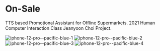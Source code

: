 # On-Sale
TTS based Promotional Assistant for Offline Supermarkets.
2021 Human Computer Interaction Class Jeanyoon Choi Project.

![iphone-12-pro--pacific-blue-1](https://user-images.githubusercontent.com/57379903/121844027-41b49a00-cd1e-11eb-8679-538654e15d4c.png)
![iphone-12-pro--pacific-blue-2](https://user-images.githubusercontent.com/57379903/121844015-3fead680-cd1e-11eb-94e1-5b82bc564256.png)
![iphone-12-pro--pacific-blue-3](https://user-images.githubusercontent.com/57379903/121844020-411c0380-cd1e-11eb-9473-f172fe63ba69.png)
![iphone-12-pro--pacific-blue-4](https://user-images.githubusercontent.com/57379903/121844023-411c0380-cd1e-11eb-8796-a6a4bdf335c4.png)
